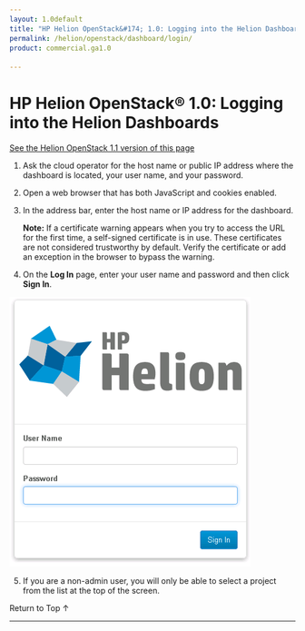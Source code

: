 ```yaml
---
layout: 1.0default
title: "HP Helion OpenStack&#174; 1.0: Logging into the Helion Dashboards"
permalink: /helion/openstack/dashboard/login/
product: commercial.ga1.0

---
```

<!--PUBLISHED-->



<script> 

function PageRefresh { 
onLoad="window.refresh"
}

PageRefresh();

</script>
<!-- <p style="font-size: small;"> <a href="/helion/openstack/managing/volumes/">&#9664; PREV</a> | <a href="/helion/openstack/dashboard/users/">&#9650; UP</a> | <a href="/helion/openstack/managing/routers/">NEXT &#9654;</a> </p> -->

# HP Helion OpenStack&#174; 1.0: Logging into the Helion Dashboards
[See the Helion OpenStack 1.1 version of this page](/helion/openstack/1.1/dashboard/login/)

1. Ask the cloud operator for the host name or public IP address where the dashboard is located, your user name, and your password.

2. Open a web browser that has both JavaScript and cookies enabled.

3. In the address bar, enter the host name or IP address for the dashboard.

	**Note:** If a certificate warning appears when you try to access the URL for the first time, a self-signed certificate is in use. These certificates are not considered trustworthy by default. Verify the certificate or add an exception in the browser to bypass the warning.

4. On the **Log In** page, enter your user name and password and then click **Sign In**.

<img src="media/HelionLogin.png" alt="" />

5. If you are a non-admin user, you will only be able to select a project from the list at the top of the screen.

 <a href="#top" style="padding:14px 0px 14px 0px; text-decoration: none;"> Return to Top &#8593; </a>

----
